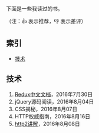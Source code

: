 下面是一些我读过的书。

（注：:+1: 表示推荐，:-1: 表示差评）

## 索引

- [技术](#技术)

## 技术

1. [Redux中文文档](https://github.com/camsong/redux-in-chinese)，2016年7月30日
2. jQuery源码阅读，2016年8月04日
3. CSS揭秘，2016年8月07日
4. HTTP权威指南，2016年8月16日
5. [http2讲解](https://ye11ow.gitbooks.io/http2-explained/content/index.html)，2016年8月08日
